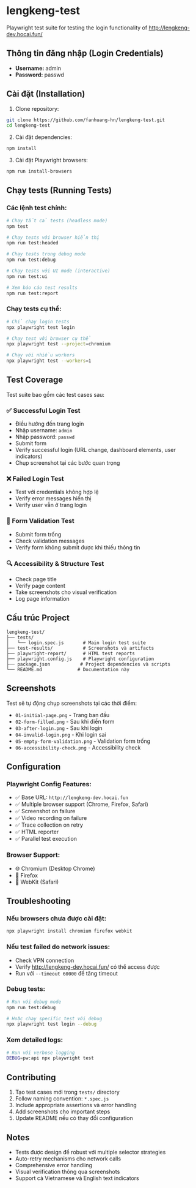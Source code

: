 # lengkeng-test

Playwright test suite for testing the login functionality of http://lengkeng-dev.hocai.fun/

## Thông tin đăng nhập (Login Credentials)
- **Username:** admin  
- **Password:** passwd

## Cài đặt (Installation)

1. Clone repository:
```bash
git clone https://github.com/fanhuang-hn/lengkeng-test.git
cd lengkeng-test
```

2. Cài đặt dependencies:
```bash
npm install
```

3. Cài đặt Playwright browsers:
```bash
npm run install-browsers
```

## Chạy tests (Running Tests)

### Các lệnh test chính:

```bash
# Chạy tất cả tests (headless mode)
npm test

# Chạy tests với browser hiển thị
npm run test:headed

# Chạy tests trong debug mode
npm run test:debug  

# Chạy tests với UI mode (interactive)
npm run test:ui

# Xem báo cáo test results
npm run test:report
```

### Chạy tests cụ thể:

```bash
# Chỉ chạy login tests
npx playwright test login

# Chạy test với browser cụ thể
npx playwright test --project=chromium

# Chạy với nhiều workers
npx playwright test --workers=1
```

## Test Coverage

Test suite bao gồm các test cases sau:

### ✅ Successful Login Test
- Điều hướng đến trang login  
- Nhập username: `admin`
- Nhập password: `passwd`
- Submit form
- Verify successful login (URL change, dashboard elements, user indicators)
- Chụp screenshot tại các bước quan trọng

### ❌ Failed Login Test  
- Test với credentials không hợp lệ
- Verify error messages hiển thị
- Verify user vẫn ở trang login

### 📝 Form Validation Test
- Submit form trống
- Check validation messages
- Verify form không submit được khi thiếu thông tin

### 🔍 Accessibility & Structure Test
- Check page title
- Verify page content
- Take screenshots cho visual verification
- Log page information

## Cấu trúc Project

```
lengkeng-test/
├── tests/
│   └── login.spec.js       # Main login test suite
├── test-results/           # Screenshots và artifacts
├── playwright-report/      # HTML test reports  
├── playwright.config.js    # Playwright configuration
├── package.json           # Project dependencies và scripts
└── README.md             # Documentation này
```

## Screenshots

Test sẽ tự động chụp screenshots tại các thời điểm:
- `01-initial-page.png` - Trang ban đầu
- `02-form-filled.png` - Sau khi điền form
- `03-after-login.png` - Sau khi login  
- `04-invalid-login.png` - Khi login sai
- `05-empty-form-validation.png` - Validation form trống
- `06-accessibility-check.png` - Accessibility check

## Configuration

### Playwright Config Features:
- ✅ Base URL: `http://lengkeng-dev.hocai.fun`
- ✅ Multiple browser support (Chrome, Firefox, Safari)
- ✅ Screenshot on failure
- ✅ Video recording on failure
- ✅ Trace collection on retry
- ✅ HTML reporter
- ✅ Parallel test execution

### Browser Support:
- 🌐 Chromium (Desktop Chrome)
- 🦊 Firefox  
- 🧭 WebKit (Safari)

## Troubleshooting

### Nếu browsers chưa được cài đặt:
```bash
npx playwright install chromium firefox webkit
```

### Nếu test failed do network issues:
- Check VPN connection
- Verify http://lengkeng-dev.hocai.fun/ có thể access được
- Run với `--timeout 60000` để tăng timeout

### Debug tests:
```bash
# Run với debug mode
npm run test:debug

# Hoặc chạy specific test với debug
npx playwright test login --debug
```

### Xem detailed logs:
```bash
# Run với verbose logging
DEBUG=pw:api npx playwright test
```

## Contributing

1. Tạo test cases mới trong `tests/` directory
2. Follow naming convention: `*.spec.js`
3. Include appropriate assertions và error handling
4. Add screenshots cho important steps
5. Update README nếu có thay đổi configuration

## Notes

- Tests được design để robust với multiple selector strategies
- Auto-retry mechanisms cho network calls
- Comprehensive error handling
- Visual verification thông qua screenshots
- Support cả Vietnamese và English text indicators